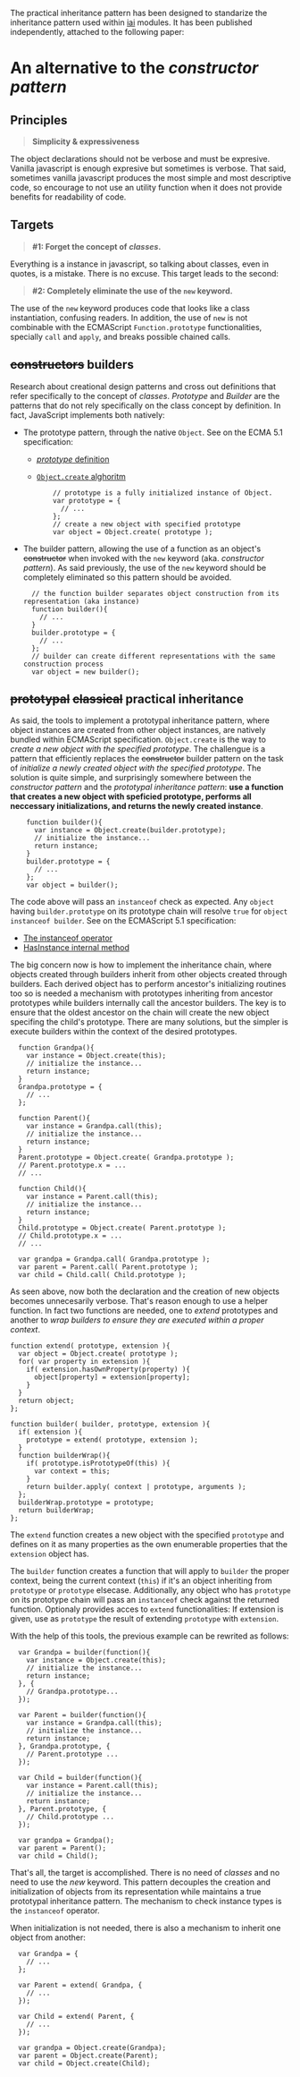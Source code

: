 The practical inheritance pattern has been designed to standarize the inheritance pattern used within [iai](https://npmjs.org/search?q=iai) modules. It has been published independently, attached to the following paper:

# An alternative to the *constructor pattern*


## Principles

> **Simplicity & expressiveness**

The object declarations should not be verbose and must be expresive. Vanilla javascript is enough expresive but sometimes is verbose. That said, sometimes vanilla javascript produces the most simple and most descriptive code, so encourage to not use an utility function when it does not provide benefits for readability of code.

## Targets

> **#1: Forget the concept of _classes_.**

Everything is a instance in javascript, so talking about classes, even in quotes, is a mistake. There is no excuse. This target leads to the second:

> **#2: Completely eliminate the use of the `new` keyword.**

The use of the `new` keyword produces code that looks like a class instantiation, confusing readers. In addition, the use of `new` is not combinable with the ECMAScript `Function.prototype` functionalities, specially `call` and `apply`, and breaks possible chained calls.


## ~~constructors~~ builders

Research about creational design patterns and cross out definitions that refer specifically to the concept of *classes*. *Prototype* and *Builder* are the patterns that do not rely specifically on the class concept by definition. In fact, JavaScript implements both natively:

* The prototype pattern, through the native `Object`. See on the ECMA 5.1 specification:

  * [*prototype* definition](http://www.ecma-international.org/ecma-262/5.1/#sec-4.3.5)
  * [`Object.create` alghoritm](http://www.ecma-international.org/ecma-262/5.1/#sec-15.2.3.5)

            // prototype is a fully initialized instance of Object.
            var prototype = {
              // ...
            };
            // create a new object with specified prototype
            var object = Object.create( prototype );

* The builder pattern, allowing the use of a function as an object's ~~constructor~~ when invoked with the `new` keyword (aka. *constructor pattern*). As said previously, the use of the `new` keyword should be completely eliminated so this pattern should be avoided.

        // the function builder separates object construction from its representation (aka instance)
        function builder(){
          // ...
        }
        builder.prototype = {
          // ...
        };
        // builder can create different representations with the same construction process
        var object = new builder();


## ~~prototypal~~ ~~classical~~ practical inheritance

As said, the tools to implement a prototypal inheritance pattern, where object instances are created from other object instances, are natively bundled within ECMAScript specification. `Object.create` is the way to *create a new object with the specified prototype*. The challengue is a pattern that efficiently replaces the ~~constructor~~ builder pattern on the task of *initialize a newly created object with the specified prototype*. The solution is quite simple, and surprisingly somewhere between the *constructor pattern* and the *prototypal inheritance pattern*: **use a function that creates a new object with speficied prototype, performs all neccessary initializations, and returns the newly created instance**.

        function builder(){
          var instance = Object.create(builder.prototype);
          // initialize the instance...
          return instance;
        }
        builder.prototype = {
          // ...
        };
        var object = builder();

The code above will pass an `instanceof` check as expected. Any `object` having `builder.prototype` on its prototype chain will resolve `true` for `object instanceof builder`. See on the ECMAScript 5.1 specification:

* [The instanceof operator](http://www.ecma-international.org/ecma-262/5.1/#sec-11.8.6)
* [HasInstance internal method](http://www.ecma-international.org/ecma-262/5.1/#sec-15.3.5.3)

The big concern now is how to implement the inheritance chain, where objects created through builders inherit from other objects created through builders. Each derived object has to perform ancestor's initializing routines too so is needed a mechanism with prototypes inheriting from ancestor prototypes while builders internally call the ancestor builders. The key is to ensure that the oldest ancestor on the chain will create the new object specifing the child's prototype. There are many solutions, but the simpler is execute builders within the context of the desired prototypes.

      function Grandpa(){
        var instance = Object.create(this);
        // initialize the instance...
        return instance;
      }
      Grandpa.prototype = {
        // ...
      };

      function Parent(){
        var instance = Grandpa.call(this);
        // initialize the instance...
        return instance;
      }
      Parent.prototype = Object.create( Grandpa.prototype );
      // Parent.prototype.x = ...
      // ...

      function Child(){
        var instance = Parent.call(this);
        // initialize the instance...
        return instance;
      }
      Child.prototype = Object.create( Parent.prototype );
      // Child.prototype.x = ...
      // ...

      var grandpa = Grandpa.call( Grandpa.prototype );
      var parent = Parent.call( Parent.prototype );
      var child = Child.call( Child.prototype );

As seen above, now both the declaration and the creation of new objects becomes unnecesarily verbose. That's reason enough to use a helper function. In fact two functions are needed, one to *extend* prototypes and another to *wrap builders to ensure they are executed within a proper context*.

    function extend( prototype, extension ){
      var object = Object.create( prototype );
      for( var property in extension ){
        if( extension.hasOwnProperty(property) ){
          object[property] = extension[property];
        }
      }
      return object;
    };

    function builder( builder, prototype, extension ){
      if( extension ){
        prototype = extend( prototype, extension );
      }
      function builderWrap(){
        if( prototype.isPrototypeOf(this) ){
          var context = this;
        }
        return builder.apply( context | prototype, arguments );
      };
      builderWrap.prototype = prototype;
      return builderWrap;
    };

The `extend` function creates a new object with the specified `prototype` and defines on it as many properties as the own enumerable properties that the `extension` object has.

The `builder` function creates a function that will apply to `builder` the proper context, being the current context (`this`) if it's an object inheriting from `prototype` or `prototype` elsecase. Additionally, any object who has `prototype` on its prototype chain will pass an `instanceof` check against the returned function. Optionaly provides acces to `extend` functionalities: If extension is given, use as `prototype` the result of extending `prototype` with `extension`.

With the help of this tools, the previous example can be rewrited as follows:

      var Grandpa = builder(function(){
        var instance = Object.create(this);
        // initialize the instance...
        return instance;
      }, {
        // Grandpa.prototype...
      });

      var Parent = builder(function(){
        var instance = Grandpa.call(this);
        // initialize the instance...
        return instance;
      }, Grandpa.prototype, {
        // Parent.prototype ...
      });

      var Child = builder(function(){
        var instance = Parent.call(this);
        // initialize the instance...
        return instance;
      }, Parent.prototype, {
        // Child.prototype ...
      });

      var grandpa = Grandpa();
      var parent = Parent();
      var child = Child();

That's all, the target is accomplished. There is no need of *classes* and no need to use the *new* keyword. This pattern decouples the creation and initialization of objects from its representation while maintains a true prototypal inheritance pattern. The mechanism to check instance types is the `instanceof` operator.

When initialization is not needed, there is also a mechanism to inherit one object from another:

      var Grandpa = {
        // ...
      };

      var Parent = extend( Grandpa, {
        // ...
      });

      var Child = extend( Parent, {
        // ...
      });

      var grandpa = Object.create(Grandpa);
      var parent = Object.create(Parent);
      var child = Object.create(Child);
